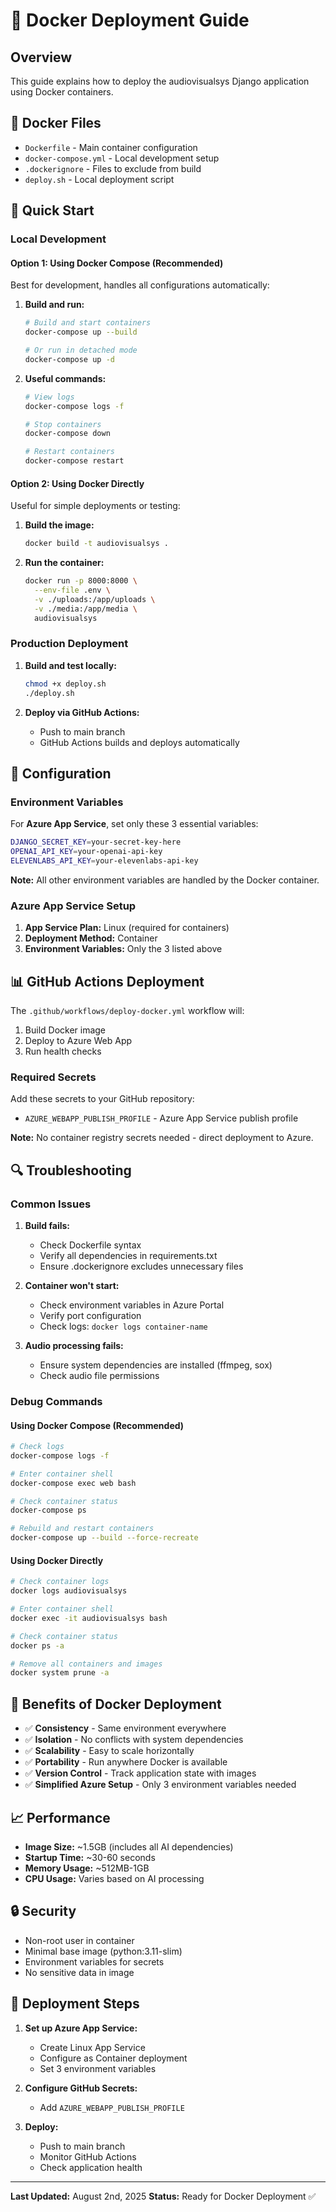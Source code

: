 # 🐳 Docker Deployment Guide

## Overview

This guide explains how to deploy the audiovisualsys Django application using Docker containers.

## 📁 Docker Files

- `Dockerfile` - Main container configuration
- `docker-compose.yml` - Local development setup
- `.dockerignore` - Files to exclude from build
- `deploy.sh` - Local deployment script

## 🚀 Quick Start

### Local Development

#### Option 1: Using Docker Compose (Recommended)
Best for development, handles all configurations automatically:

1. **Build and run:**
   ```bash
   # Build and start containers
   docker-compose up --build

   # Or run in detached mode
   docker-compose up -d
   ```

2. **Useful commands:**
   ```bash
   # View logs
   docker-compose logs -f

   # Stop containers
   docker-compose down

   # Restart containers
   docker-compose restart
   ```

#### Option 2: Using Docker Directly
Useful for simple deployments or testing:

1. **Build the image:**
   ```bash
   docker build -t audiovisualsys .
   ```

2. **Run the container:**
   ```bash
   docker run -p 8000:8000 \
     --env-file .env \
     -v ./uploads:/app/uploads \
     -v ./media:/app/media \
     audiovisualsys
   ```

### Production Deployment

1. **Build and test locally:**
   ```bash
   chmod +x deploy.sh
   ./deploy.sh
   ```

2. **Deploy via GitHub Actions:**
   - Push to main branch
   - GitHub Actions builds and deploys automatically

## 🔧 Configuration

### Environment Variables

For **Azure App Service**, set only these 3 essential variables:

```bash
DJANGO_SECRET_KEY=your-secret-key-here
OPENAI_API_KEY=your-openai-api-key
ELEVENLABS_API_KEY=your-elevenlabs-api-key
```

**Note:** All other environment variables are handled by the Docker container.

### Azure App Service Setup

1. **App Service Plan:** Linux (required for containers)
2. **Deployment Method:** Container
3. **Environment Variables:** Only the 3 listed above


## 📊 GitHub Actions Deployment

The `.github/workflows/deploy-docker.yml` workflow will:

1. Build Docker image
2. Deploy to Azure Web App
3. Run health checks

### Required Secrets

Add these secrets to your GitHub repository:

- `AZURE_WEBAPP_PUBLISH_PROFILE` - Azure App Service publish profile

**Note:** No container registry secrets needed - direct deployment to Azure.

## 🔍 Troubleshooting

### Common Issues

1. **Build fails:**
   - Check Dockerfile syntax
   - Verify all dependencies in requirements.txt
   - Ensure .dockerignore excludes unnecessary files

2. **Container won't start:**
   - Check environment variables in Azure Portal
   - Verify port configuration
   - Check logs: `docker logs container-name`

3. **Audio processing fails:**
   - Ensure system dependencies are installed (ffmpeg, sox)
   - Check audio file permissions

### Debug Commands

#### Using Docker Compose (Recommended)
```bash
# Check logs
docker-compose logs -f

# Enter container shell
docker-compose exec web bash

# Check container status
docker-compose ps

# Rebuild and restart containers
docker-compose up --build --force-recreate
```

#### Using Docker Directly
```bash
# Check container logs
docker logs audiovisualsys

# Enter container shell
docker exec -it audiovisualsys bash

# Check container status
docker ps -a

# Remove all containers and images
docker system prune -a
```

## 🎯 Benefits of Docker Deployment

- ✅ **Consistency** - Same environment everywhere
- ✅ **Isolation** - No conflicts with system dependencies
- ✅ **Scalability** - Easy to scale horizontally
- ✅ **Portability** - Run anywhere Docker is available
- ✅ **Version Control** - Track application state with images
- ✅ **Simplified Azure Setup** - Only 3 environment variables needed

## 📈 Performance

- **Image Size:** ~1.5GB (includes all AI dependencies)
- **Startup Time:** ~30-60 seconds
- **Memory Usage:** ~512MB-1GB
- **CPU Usage:** Varies based on AI processing

## 🔒 Security

- Non-root user in container
- Minimal base image (python:3.11-slim)
- Environment variables for secrets
- No sensitive data in image

## 🚀 Deployment Steps

1. **Set up Azure App Service:**
   - Create Linux App Service
   - Configure as Container deployment
   - Set 3 environment variables

2. **Configure GitHub Secrets:**
   - Add `AZURE_WEBAPP_PUBLISH_PROFILE`

3. **Deploy:**
   - Push to main branch
   - Monitor GitHub Actions
   - Check application health

---

**Last Updated:** August 2nd, 2025
**Status:** Ready for Docker Deployment ✅